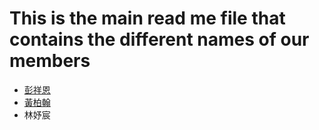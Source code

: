 # This is the main read me file that contains the different names of our members 

- [彭祥恩](PengTest.md)
- [黃柏翰](bryan.md)
- 林妤宸
